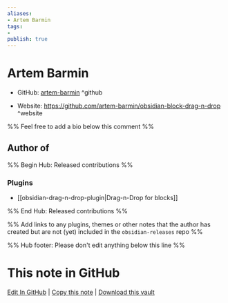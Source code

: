 ```yaml
---
aliases:
- Artem Barmin
tags:
- 
publish: true
---
```


# Artem Barmin

- GitHub: [artem-barmin](https://github.com/artem-barmin/) ^github
<!-- - Discord: `@` ^discord-->
- Website: <https://github.com/artem-barmin/obsidian-block-drag-n-drop> ^website
<!-- - [[Publish sites|Publish site]]: <https://> ^publish-->

%% Feel free to add a bio below this comment %%


## Author of

%% Begin Hub: Released contributions %%
### Plugins
- [[obsidian-drag-n-drop-plugin|Drag-n-Drop for blocks]]

%% End Hub: Released contributions %%

%% Add links to any plugins, themes or other notes that the author has created but are not (yet) included in the `obsidian-releases` repo %%

<!--
### Unlisted plugins
-->

<!--
### Others
-->

<!--
## Sponsor this author
-->

<!-- - [[GitHub sponsors]]: [Sponsor @artem-barmin on GitHub Sponsors](https://github.com/sponsors/artem-barmin) ^github-sponsor-->
<!-- - [[Buy me a coffee]]: <https://> ^buy-me-a-coffee-->
<!-- - [[PayPal]]: <https://> ^paypal-->
<!-- - [[Patreon]]: <https://> ^patreon-->

<!--
## Follow this author
-->

<!-- - [[YouTube Channels|On YouTube]]: <https://> ^youtube-->
<!-- - Twitter: <https://> ^twitter-->
<!-- - ... -->

%% Hub footer: Please don't edit anything below this line %%

# This note in GitHub

<span class="git-footer">[Edit In GitHub](https://github.dev/obsidian-community/obsidian-hub/blob/main/01%20-%20Community/People/artem-barmin.md "git-hub-edit-note") | [Copy this note](https://raw.githubusercontent.com/obsidian-community/obsidian-hub/main/01%20-%20Community/People/artem-barmin.md "git-hub-copy-note") | [Download this vault](https://github.com/obsidian-community/obsidian-hub/archive/refs/heads/main.zip "git-hub-download-vault") </span>
